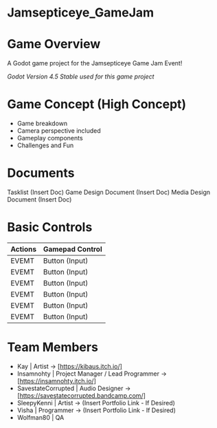 # Jamsepticeye_GameJam

# Game Overview
A Godot game project for the Jamsepticeye Game Jam Event!

_Godot Version 4.5 Stable used for this game project_

# Game Concept (High Concept)
- Game breakdown
- Camera perspective included
- Gameplay components
- Challenges and Fun

# Documents
Tasklist (Insert Doc)
Game Design Document (Insert Doc)
Media Design Document (Insert Doc)


# Basic Controls
Actions               | Gamepad Control   
---                   |---                
EVEMT                 | Button (Input)
EVEMT                 | Button (Input)
EVEMT                 | Button (Input)
EVEMT                 | Button (Input)
EVEMT                 | Button (Input)
EVEMT                 | Button (Input)


# Team Members
- Kay | Artist -> [https://kibaus.itch.io/]
- Insamnohty | Project Manager / Lead Programmer -> [https://insamnohty.itch.io/]
- SavestateCorrupted | Audio Designer ->  [https://savestatecorrupted.bandcamp.com/]
- SleepyKenni | Artist -> (Insert Portfolio Link - If Desired)
- Visha | Programmer -> (Insert Portfolio Link - If Desired)
- Wolfman80 | QA
